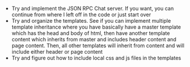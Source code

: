 * Try and implement the JSON RPC Chat server. If you want, you can continue from where I left off in the code or just start over
* Try and organize the templates. See if you can implement multiple template inheritance where you have basically have a master template which has the head and body of html, then have another template content which inherits from master and includes header content and page content. Then, all other templates will inherit from content and will include either header or page content
* Try and figure out how to include local css and js files in the templates